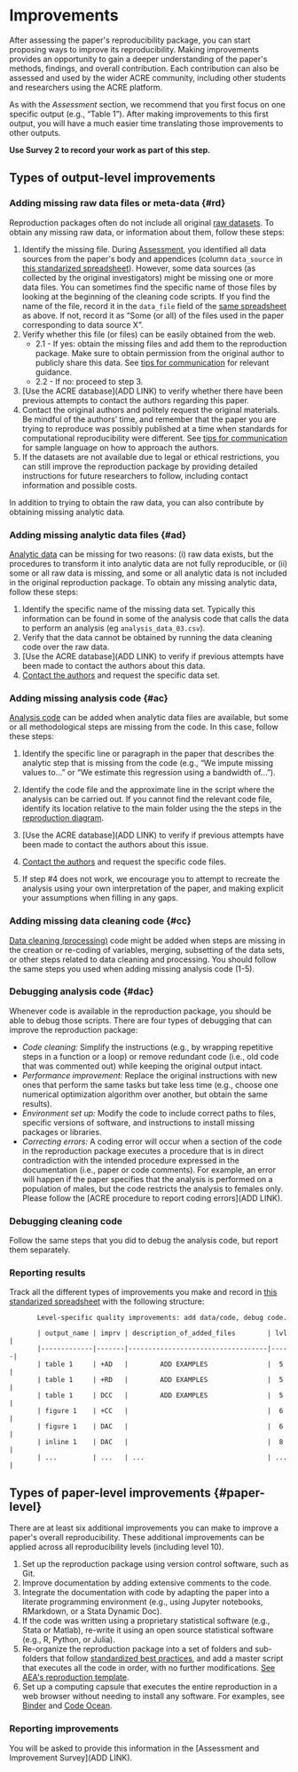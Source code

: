 # Improvements   
After assessing the paper's reproducibility package, you can start proposing ways to improve its reproducibility. Making improvements provides an opportunity to gain a deeper understanding of the paper's methods, findings, and overall contribution. Each contribution can also be assessed and used by the wider ACRE community, including other students and researchers using the ACRE platform.

As with the *Assessment* section, we recommend that you first focus on one specific output (e.g., “Table 1”). After making improvements to this first output, you will have a much easier time translating those improvements to other outputs.   

**Use Survey 2 to record your work as part of this step.**

## Types of output-level improvements

### Adding missing raw data files or meta-data {#rd}

Reproduction packages often do not include all original [raw datasets](#describe-inputs). To obtain any missing raw data, or information about them, follow these steps:

1. Identify the missing file. During [Assessment](#assessment), you identified all data sources from the paper's body and appendices (column `data_source` in [this standarized spreadsheet](https://docs.google.com/spreadsheets/d/1LUIdVFH0OfR70C7z07TYeE-uWzKI_JIeWUMaYhqEKK0/edit#gid=0&range=A1)). However, some data sources (as collected by the original investigators) might be missing one or more data files. You can sometimes find the specific name of those files by looking at the beginning of the cleaning code scripts. If you find the name of the file, record it in the `data_file` field of the [same spreadsheet](https://docs.google.com/spreadsheets/d/1LUIdVFH0OfR70C7z07TYeE-uWzKI_JIeWUMaYhqEKK0/edit#gid=0&range=A1) as above. If not, record it as “Some (or all) of the files used in the paper corresponding to data source X”.      
2. Verify whether this file (or files) can be easily obtained from the web.   
      - 2.1 - If yes: obtain the missing files and add them to the reproduction package. Make sure to obtain permission from the original author to publicly share this data. See [tips for communication](#tips-for-communication) for relevant guidance.   
      - 2.2 - If no: proceed to step 3.   
3. [Use the ACRE database](ADD LINK) to verify whether there have been previous attempts to contact the authors regarding this paper.  
4. Contact the original authors and politely request the original materials. Be mindful of the authors’ time, and remember that the paper you are trying to reproduce was possibly published at a time when standards for computational reproducibility were different. See [tips for communication](#tips-for-communication) for sample language on how to approach the authors.  
5. If the datasets are not available due to legal or ethical restrictions, you can still improve the reproduction package by providing detailed instructions for future researchers to follow, including contact information and possible costs.

In addition to trying to obtain the raw data, you can also contribute by obtaining missing analytic data.   


### Adding missing analytic data files {#ad}

[Analytic data](#describe-inputs) can be missing for two reasons: (i) raw data exists, but the procedures to transform it into analytic data are not fully reproducible, or (ii) some or all raw data is missing, and some or all analytic data is not included in the original reproduction package. To obtain any missing analytic data, follow these steps:

1. Identify the specific name of the missing data set. Typically this information can be found in some of the analysis code that calls the data to perform an analysis (eg `analysis_data_03.csv`).   
2. Verify that the data cannot be obtained by running the data cleaning code over the raw data.    
3. [Use the ACRE database](ADD LINK) to verify if previous attempts have been made to contact the authors about this data.    
4. [Contact the authors](#tips-for-communication) and request the specific data set.       

### Adding missing analysis code {#ac}

[Analysis code](#describe-inputs) can be added when analytic data files are available, but some or all methodological steps are missing from the code. In this case, follow these steps:  

1. Identify the specific line or paragraph in the paper that describes the analytic step that is missing from the code (e.g., “We impute missing values to...” or “We estimate this regression using a bandwidth of...”).  

2. Identify the code file and the approximate line in the script where the analysis can be carried out. If you cannot find the relevant code file, identify its location relative to the main folder using the the steps in the [reproduction diagram](#diagram).   

3. [Use the ACRE database](ADD LINK) to verify if previous attempts have been made to contact the authors about this issue.     

4. [Contact the authors](#tips-for-communication) and request the specific code files.     

5. If step #4 does not work, we encourage you to attempt to recreate the analysis using your own interpretation of the paper, and making explicit your assumptions when filling in any gaps.   

### Adding missing data cleaning code {#cc}  

[Data cleaning (processing)](#describe-inputs) code might be added when steps are missing in the creation or re-coding of variables, merging, subsetting of the data sets, or other steps related to data cleaning and processing. You should follow the same steps you used when adding missing analysis code (1-5).  

### Debugging analysis code  {#dac}

Whenever code is available in the reproduction package, you should be able to debug those scripts. There are four types of debugging that can improve the reproduction package:  

  - *Code cleaning:* Simplify the instructions (e.g., by wrapping repetitive steps in a function or a loop) or remove redundant code (i.e., old code that was commented out) while keeping the original output intact.  
  - *Performance improvement:* Replace the original instructions with new ones that perform the same tasks but take less time (e.g., choose one numerical optimization algorithm over another, but obtain the same results).    
  - *Environment set up:* Modify the code to include correct paths to files, specific versions of software, and instructions to install missing packages or libraries.    
  - *Correcting errors:* A coding error will occur when a section of the code in the reproduction package executes a procedure that is in direct contradiction with the intended procedure expressed in the documentation (i.e., paper or code comments). For example, an error will happen if the paper specifies that the analysis is performed on a population of males, but the code restricts the analysis to females only. Please follow the [ACRE procedure to report coding errors](ADD LINK).  


### Debugging cleaning code 

Follow the same steps that you did to debug the analysis code, but report them separately.  


### Reporting results    

Track all the different types of improvements you make and record in [this standarized spreadsheet](https://docs.google.com/spreadsheets/d/1LUIdVFH0OfR70C7z07TYeE-uWzKI_JIeWUMaYhqEKK0/edit#gid=0&range=A3) with the following structure:   

           Level-specific quality improvements: add data/code, debug code.

           | output_name | imprv | description_of_added_files        | lvl |
           |-------------|-------|-----------------------------------|-----|
           | table 1     | +AD   |        ADD EXAMPLES               |  5  |
           | table 1     | +RD   |        ADD EXAMPLES               |  5  |
           | table 1     | DCC   |        ADD EXAMPLES               |  5  |
           | figure 1    | +CC   |                                   |  6  |
           | figure 1    | DAC   |                                   |  6  |
           | inline 1    | DAC   |                                   |  8  |
           | ...         | ...   | ...                               | ... |  




##  Types of paper-level improvements {#paper-level}

There are at least  six additional improvements you can make to improve a paper's overall reproducibility. These additional improvements can be applied across all reproducibility levels (including level 10).    

1. Set up the reproduction package using version control software, such as Git.
2. Improve documentation by adding extensive comments to the code.
3. Integrate the documentation with code by adapting the paper into a literate programming environment (e.g., using Jupyter notebooks, RMarkdown, or a Stata Dynamic Doc).
4. If the code was written using a proprietary statistical software (e.g., Stata or Matlab), re-write it using an open source statistical software (e.g., R, Python, or Julia).
5. Re-organize the reproduction package into a set of folders and sub-folders that follow [standardized best practices](https://www.projecttier.org/tier-protocol/specifications/#overview-of-the-documentation), and add a master script that executes all the code in order, with no further modifications. [See AEA's reproduction template](https://github.com/AEADataEditor/replication-template).  
6. Set up a computing capsule that executes the entire reproduction in a web browser without needing to install any software. For examples, see [Binder](https://mybinder.org/) and [Code Ocean](https://codeocean.com/).


### Reporting improvements  
You will be asked to provide this information in the [Assessment and Improvement Survey](ADD LINK).   
